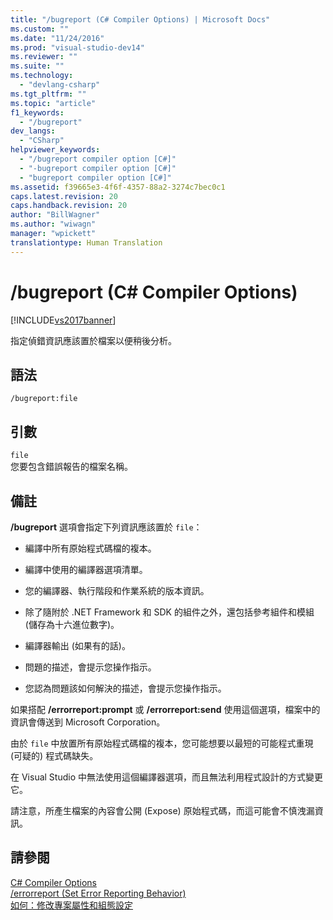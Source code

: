 ```yaml
---
title: "/bugreport (C# Compiler Options) | Microsoft Docs"
ms.custom: ""
ms.date: "11/24/2016"
ms.prod: "visual-studio-dev14"
ms.reviewer: ""
ms.suite: ""
ms.technology: 
  - "devlang-csharp"
ms.tgt_pltfrm: ""
ms.topic: "article"
f1_keywords: 
  - "/bugreport"
dev_langs: 
  - "CSharp"
helpviewer_keywords: 
  - "/bugreport compiler option [C#]"
  - "-bugreport compiler option [C#]"
  - "bugreport compiler option [C#]"
ms.assetid: f39665e3-4f6f-4357-88a2-3274c7bec0c1
caps.latest.revision: 20
caps.handback.revision: 20
author: "BillWagner"
ms.author: "wiwagn"
manager: "wpickett"
translationtype: Human Translation
---
```

# /bugreport (C# Compiler Options)
[!INCLUDE[vs2017banner](../../../csharp/includes/vs2017banner.md)]

指定偵錯資訊應該置於檔案以便稍後分析。  
  
## 語法  
  
```  
/bugreport:file  
```  
  
## 引數  
 `file`  
 您要包含錯誤報告的檔案名稱。  
  
## 備註  
 **\/bugreport** 選項會指定下列資訊應該置於 `file`：  
  
-   編譯中所有原始程式碼檔的複本。  
  
-   編譯中使用的編譯器選項清單。  
  
-   您的編譯器、執行階段和作業系統的版本資訊。  
  
-   除了隨附於 .NET Framework 和 SDK 的組件之外，還包括參考組件和模組 \(儲存為十六進位數字\)。  
  
-   編譯器輸出 \(如果有的話\)。  
  
-   問題的描述，會提示您操作指示。  
  
-   您認為問題該如何解決的描述，會提示您操作指示。  
  
 如果搭配 **\/errorreport:prompt** 或 **\/errorreport:send** 使用這個選項，檔案中的資訊會傳送到 Microsoft Corporation。  
  
 由於 `file` 中放置所有原始程式碼檔的複本，您可能想要以最短的可能程式重現 \(可疑的\) 程式碼缺失。  
  
 在 Visual Studio 中無法使用這個編譯器選項，而且無法利用程式設計的方式變更它。  
  
 請注意，所產生檔案的內容會公開 \(Expose\) 原始程式碼，而這可能會不慎洩漏資訊。  
  
## 請參閱  
 [C\# Compiler Options](../../../csharp/language-reference/compiler-options/index.md)   
 [\/errorreport \(Set Error Reporting Behavior\)](../../../csharp/language-reference/compiler-options/errorreport-compiler-option.md)   
 [如何：修改專案屬性和組態設定](http://msdn.microsoft.com/zh-tw/e7184bc5-2f2b-4b4f-aa9a-3ecfcbc48b67)